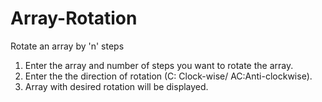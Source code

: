 # Array-Rotation
Rotate an array by 'n' steps
1. Enter the array and number of steps you want to rotate the array.
2. Enter the the direction of rotation (C: Clock-wise/ AC:Anti-clockwise).
3. Array with desired rotation will be displayed.
